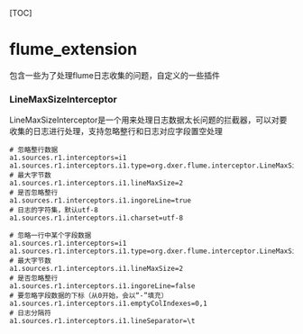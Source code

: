 [TOC]

# flume_extension
包含一些为了处理flume日志收集的问题，自定义的一些插件

###  LineMaxSizeInterceptor

LineMaxSizeInterceptor是一个用来处理日志数据太长问题的拦截器，可以对要收集的日志进行处理，支持忽略整行和日志对应字段置空处理

```
# 忽略整行数据
a1.sources.r1.interceptors=i1
a1.sources.r1.interceptors.i1.type=org.dxer.flume.interceptor.LineMaxSizeInterceptor$Builder
# 最大字节数
a1.sources.r1.interceptors.i1.lineMaxSize=2 
# 是否忽略整行
a1.sources.r1.interceptors.i1.ingoreLine=true
# 日志的字符集，默认utf-8 
a1.sources.r1.interceptors.i1.charset=utf-8
```

```
# 忽略一行中某个字段数据
a1.sources.r1.interceptors=i1
a1.sources.r1.interceptors.i1.type=org.dxer.flume.interceptor.LineMaxSizeInterceptor$Builder
# 最大字节数
a1.sources.r1.interceptors.i1.lineMaxSize=2 
# 是否忽略整行
a1.sources.r1.interceptors.i1.ingoreLine=false
# 要忽略字段数据的下标（从0开始，会以“-”填充）
a1.sources.r1.interceptors.i1.emptyColIndexes=0,1
# 日志分隔符
a1.sources.r1.interceptors.i1.lineSeparator=\t
```
